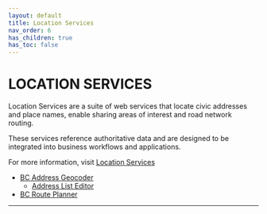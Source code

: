```yaml
---
layout: default
title: Location Services
nav_order: 6
has_children: true
has_toc: false
---
```


# LOCATION SERVICES

Location Services are a suite of web services that locate civic addresses and place names, enable sharing areas of interest and road network routing.

These services reference authoritative data and are designed to be integrated into business workflows and applications.

For more information, visit [Location Services](https://www2.gov.bc.ca/gov/content?id=45603554C95E4E5E8C78C16FAF07A1FD)
+ [BC Address Geocoder](https://www2.gov.bc.ca/gov/content?id=118DD57CD9674D57BDBD511C2E78DC0D)
  + [Address List Editor](https://bcgov.github.io/ols-devkit/ale/)
+ [BC Route Planner](https://www2.gov.bc.ca/gov/content?id=9D99E684CCD042CD88FADC51E079B4B5)

-------------------------------------------------------
